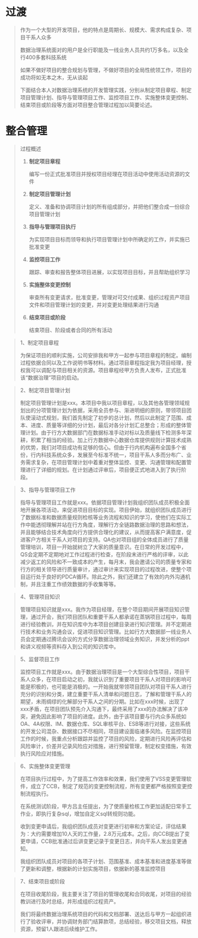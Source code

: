 # 过渡

> 作为一个大型的开发项目，他的特点是周期长、规模大、需求构成复杂、项目干系人众多
>
> 数据治理系统面对的用户是全行职能及一线业务人员共约1万多名，以及全行400多套科技系统
>
> 如果不做好项目的整合规划与管理，不做好项目的全局性统领工作，项目的成功将如无本之木，无从谈起
>
> 下面结合本人对数据治理系统的开发管理实践，分别从制定项目章程、制定项目管理计划、指导与管理项目工作、监控项目工作、实施整体变更控制、结束项目或阶段等方面对项目整合管理过程加以简要论述。

# 整合管理

> 过程概述
>
> 1. **制定项目章程**
>
>    编写一份正式批准项目并授权项目经理在项目活动中使用活动资源的文件
>
> 2. **制定项目管理计划**
>
>    定义、准备和协调项目计划的所有组成部分，并把他们整合成一份综合项目管理计划
>
> 3. **指导与管理项目执行**
>
>    为实现项目目标而领导和执行项目管理计划中所确定的工作，并实施已批准变更
>
> 4. **监控项目工作**
>
>    跟踪、审查和报告整体项目进展，以实现项目目标，并且帮助组织学习
>
> 5. **实施整体变更控制**
>
>    审查所有变更请求，批准变更，管理对可交付成果、组织过程资产项目文件和项目管理计划的变更，并对变更处理结果进行沟通
>
> 6. **结束项目或阶段**
>
>    结束项目、阶段或者合同的所有活动

> 1、制定项目章程
>
> ​		为保证项目的顺利实施，公司安排我和甲方一起参与项目章程的制定。编制过程依据合同以及工作说明书等材料。通过项目章程指定我为项目经理，授权我可以调配与项目相关的资源。项目章程经甲方负责人发布，正式批准该“数据治理”项目的启动。
>

> 2、制定项目管理计划
>
> ​		制定项目管理计划是xxx。本项目中我以项目章程，以及其他各管理领域规划出的分项管理计划为依据，采用全员参与、渐进明细的原则，带领项目团队使滚动式规划，我们首先制定了初步的总计划，然后以此制定了范围、成本、进度、质量等详细的分计划，最后对各分计划汇总整合；形成的整体管理计划。由于行方大数据部门在数据标准手动对标以及质量线下检测多年深耕，积累了相当的经验。加上行方数据中心数据仓库提供规则计算技术成熟的优势，我们对项目成功有足够的信心。但由于行内机构遍布全国多个省份，行内科技系统众多，发展至今标准不统一，项目干系人多而分布广、业务需求复杂，在项目管理计划中着重对整体监控、变更、沟通管理和配置管理进行了详细的规划。在计划通过评审后，项目便正式地进入到了执行阶段。
>

> 3、指导与管理项目工作
>
> ​		指导与管理项目工作就是xxx。依据项目管理计划我组织团队成员积极全面地开展各项活动，来促进项目目标的实现。项目伊始，就组织团队成员进行了数据标准和数据质量规则检核等业务流程和知识的学习，使他们在实际工作中能透彻理解并站在行方角度，理解行方全链路数据治理的思路和想法，并且能够结合技术角度向行方提供合理化的建议，从而提高客户满意度，促进客户方相关干系人对项目的支持。QA也对项目组的全体成员进行了质量管理培训，项目一开始就树立了大家的质量意识。在日常的开发过程中，QS会定期不定期地对工作过程进行检查，在阶段末进行严格的评审，以此减少返工的风险和不一致成本的产生，每月末，我会邀请公司的质量专家和行方的相关领导进行质量审计，通过审计来实现项目的过程改进，使整个项目运行处于良好的PDCA循环。除此之外，我们还建立了有效的内外沟通机制，并且注重工作绩效数据的手收集等等。
>

> 4、管理项目知识
>
> ​	管理项目知识就是xxx。我作为项目经理，在整个项目期间开展项目知识管理，通过开会，我们项目团队和重要干系人都承诺在蒸锅项目过程中，每周进行经验教训，并在知识库中为本项目创建目录进行知识管理。并不定期进行技术和业务沟通会议，促进项目知识管理。比如行方大数据部一线业务人员会定期通过腾讯会议的方式分享数据治理领域业务知识，并发分析的ppt和讲义视频等资料存入到公司的知识库中。
>

> 5、监督项目工作
>
> ​	监控项目工作就是xxx。由于数据治理项目是一个大型综合性项目，项目干系人众多，在项目启动之初，我就认识到了重要项目干系人对项目的影响可能是积极的，也可能是消极的。一开始我就带领项目团队对项目干系人进行充分的识别和分类，建立重要干系人清单和问题日志，了解和管理干系人的期望，未雨绸缪的化解部分干系人之间的分期。比如在xxx时候，出现了xxx矛盾，在项目团队预先介入沟通下，最终采用了xxx的办法解决了该冲突，避免因此影响了项目的进度。此外，由于该项目要与行内众多系统如OA、4A权限、IM、数据仓库、SQL审核平台、ESB等进行对接，这些系统的开发公司混杂、数据接口不尽相同，项目建设面临诸多风险。在监控项目工作的时候，我重点分析跟踪并监控了项目的风险，定期进行风险再评估和风险审计，价差并记录风险应对措施，进行预留管理，制定权变措施，有效执行风险应对措施。
>

> 6、实施整体变更管理
>
> ​	在项目执行过程中，为了提高工作效率和效果，我们使用了VSS变更管理软件，成立了CCB，制定了规范的变更控制流程，所有变更都严格按照变更控制流程执行。
>
> 在系统测试阶段，甲方吕主任提出，为了使质量检核工作更加适配日常手工作业，即执行复杂sql，增加自定义sql转规则功能。
>
> 收到变更申请后，我组织团队成员对变更进行初审和方案论证，评估结果为：大约需要增加10人天的工作量，2.8万元成本。之后，向CCB提出了变更申请，CCB批准通过后讲变更记录于变更日志，并向干系人发出变更通知。
>
> 我组织团队成员对项目的各项子计划、范围基准、成本基准和进度基准等做了更新和调整，根据新的计划实施项目，依据新的基准监控项目

> 7、结束项目或阶段
>
> ​	在项目收尾阶段，我主要关注了项目的管理收尾和合同收尾，对项目的经验教训进行及时总结，并形成组织过程资产。
>
> 我们将最终数据治理系统项目的代码和文档部署、送达后与甲方一起组织进行了验收评审，并协调财务部门结算款项，总结经验，移交项目文档，释放资源，预留1人跟进后续维护工作。

